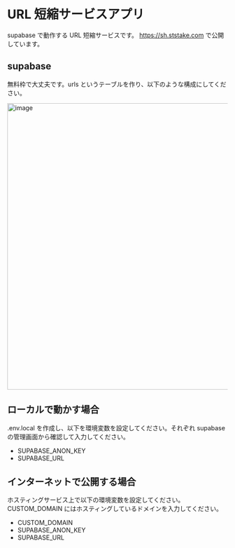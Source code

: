 # URL 短縮サービスアプリ

supabase で動作する URL 短縮サービスです。
https://sh.ststake.com で公開しています。

## supabase

無料枠で大丈夫です。urls というテーブルを作り、以下のような構成にしてください。

<img width="654" alt="image" src="https://github.com/s-take/shorten/assets/5696157/f892095d-eefc-466f-b0b8-973744925184">

## ローカルで動かす場合

.env.local を作成し、以下を環境変数を設定してください。それぞれ supabase の管理画面から確認して入力してください。

- SUPABASE_ANON_KEY
- SUPABASE_URL

## インターネットで公開する場合

ホスティングサービス上で以下の環境変数を設定してください。CUSTOM_DOMAIN にはホスティングしているドメインを入力してください。

- CUSTOM_DOMAIN
- SUPABASE_ANON_KEY
- SUPABASE_URL
